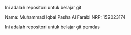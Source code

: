 Ini adalah repositori untuk belajar git

Nama: Muhammad Iqbal Pasha Al Farabi
NRP: 152023174

Ini adalah repositori untuk belajar git pemdas
